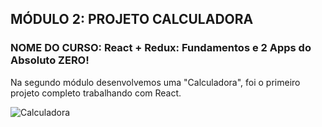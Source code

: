 ## MÓDULO 2: PROJETO CALCULADORA

### NOME DO CURSO: React + Redux: Fundamentos e 2 Apps do Absoluto ZERO!


Na segundo módulo desenvolvemos uma "Calculadora", foi o primeiro projeto completo trabalhando com React.

<p align="center">
  
![Calculadora](https://user-images.githubusercontent.com/72532360/141215644-66a88d53-3011-49fa-be4b-c2730870cb21.JPG)

</p>

